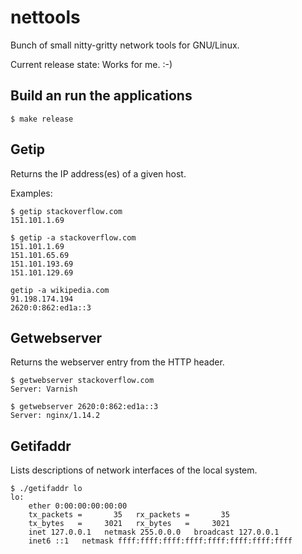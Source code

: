 # nettools

Bunch of small nitty-gritty network tools for GNU/Linux.

Current release state: Works for me. :-)


## Build an run the applications
```shell
$ make release
```

## Getip

Returns the IP address(es) of a given host.

Examples:
```shell
$ getip stackoverflow.com
151.101.1.69
```
```shell
$ getip -a stackoverflow.com
151.101.1.69
151.101.65.69
151.101.193.69
151.101.129.69
```
```shell
getip -a wikipedia.com
91.198.174.194
2620:0:862:ed1a::3
```

## Getwebserver

Returns the webserver entry from the HTTP header.

```shell
$ getwebserver stackoverflow.com
Server: Varnish
```

```shell
$ getwebserver 2620:0:862:ed1a::3
Server: nginx/1.14.2
```

## Getifaddr

Lists descriptions of network interfaces of the local system.

```shell
$ ./getifaddr lo
lo: 
	ether 0:00:00:00:00:00
	tx_packets =       35   rx_packets =       35
	tx_bytes   =     3021   rx_bytes   =     3021
	inet 127.0.0.1   netmask 255.0.0.0   broadcast 127.0.0.1
	inet6 ::1   netmask ffff:ffff:ffff:ffff:ffff:ffff:ffff:ffff
```
